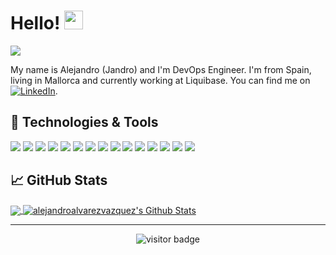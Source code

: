 # Hello! <img src="https://raw.githubusercontent.com/jandroav/jandroav/main/wave.gif" width="30px">

![](https://github.com/jandroav/jandroav/blob/main/header_.png)

My name is Alejandro (Jandro) and I'm DevOps Engineer. I'm from Spain, living in Mallorca and currently working at Liquibase. You can find me on [![LinkedIn][3.2]][3].

## 🔧 Technologies & Tools

![](https://img.shields.io/badge/Amazon_AWS-FF9900?style=for-the-badge&logo=amazonaws&logoColor=white)
![](https://img.shields.io/badge/Cloud-Azure-informational?style=flat&logo=microsoft&logoColor=white&color=2bbc8a)
![](https://img.shields.io/badge/Cloud-GCP-informational?style=flat&logo=google&logoColor=white&color=2bbc8a)
![](https://img.shields.io/badge/CI/CD-GitHubActions-informational?style=flat&logo=github&logoColor=white&color=2bbc8a)
![](https://img.shields.io/badge/CI%2FCD-Jenkins-green?style=flat&logo=jenkins&logoColor=white&color=2bbc8a)
![](https://img.shields.io/badge/Qa%26Sec-Sonarqube-brightgreen?style=flat&logo=sonarqube&logoColor=white&color=2bbc8a)
![](https://img.shields.io/badge/Code-Groovy-green?style=flat&logo=java&logoColor=white&color=2bbc8a)
![](https://img.shields.io/badge/Code-Java-brightgreen?style=flat&logo=java&logoColor=white&color=2bbc8a)
![](https://img.shields.io/badge/Code-Go-brightgreen?style=flat&logo=go&logoColor=white&color=2bbc8a)
![](https://img.shields.io/badge/Shell-Bash-informational?style=flat&logo=gnu-bash&logoColor=white&color=2bbc8a)
![](https://img.shields.io/badge/Tools-Terraform-informational?style=flat&logo=terraform&logoColor=white&color=2bbc8a)
![](https://img.shields.io/badge/Tools-Docker-informational?style=flat&logo=docker&logoColor=white&color=2bbc8a)
![](https://img.shields.io/badge/Tools-Kubernetes-informational?style=flat&logo=kubernetes&logoColor=white&color=2bbc8a)
![](https://img.shields.io/badge/Tools-Red_Hat_OpenShift-informational?style=flat&logo=red-hat-open-shift&logoColor=white&color=2bbc8a)
![](https://img.shields.io/badge/Stack-Atlassian-green?style=flat&logo=atlassian&logoColor=white&color=2bbc8a)


## &#x1f4c8; GitHub Stats

<a href="https://github.com/jandroav/jandroav">
  <img align="center" src="https://github-readme-stats.vercel.app/api/top-langs/?username=jandroav&hide_langs_below=1&theme=default&line_height=27&layout=compact" />
</a>
<a href="https://github.com/jandroav/jandroav">
  <img align="center" src="https://github-readme-stats.vercel.app/api?username=jandroav&show_icons=true&count_private=true&include_all_commits=true&line_height=21" alt="alejandroalvarezvazquez's Github Stats" />
</a>

<hr>
  <p  align="center">
    <img src="https://visitor-badge.laobi.icu/badge?page_id=jandroav.jandroav" alt="visitor badge" /> 
  </>
</p>
<!-- links to social media icons -->

<!-- icons with padding -->

[1.1]: http://i.imgur.com/tXSoThF.png "twitter icon with padding"
[2.1]: http://i.imgur.com/0o48UoR.png "github icon with padding"

<!-- icons without padding -->

[1.2]: http://i.imgur.com/wWzX9uB.png "twitter icon without padding"
[2.2]: http://i.imgur.com/9I6NRUm.png "github icon without padding"
[3.2]: https://raw.githubusercontent.com/jandroav/jandroav/main/linkedin-3-16.png "LinkedIn icon without padding"

<!-- links to your social media accounts -->

[1]: https://twitter.com/jandroav
[2]: https://github.com/jandroav
[3]: https://www.linkedin.com/in/alejandro-alvarez-vazquez-43a83625/

<!-- Resources -->
<!-- Icons: https://simpleicons.org/ -->
<!-- GitHub Stats: https://github.com/anuraghazra/github-readme-stats -->
<!-- Emojis: https://emojipedia.org/emoji/ -->
<!-- HTML Emojis: https://www.fileformat.info/index.htm -->
<!-- Shields: https://shields.io/ -->
<!-- Awesome GitHub Profile README: https://github.com/abhisheknaiidu/awesome-github-profile-readme -->
